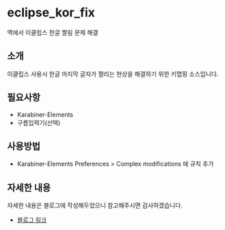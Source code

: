 # eclipse_kor_fix
맥에서 이클립스 한글 짤림 문제 해결

## 소개
이클립스 사용시 한글 마지막 글자가 짤리는 현상을 해결하기 위한 키맵핑 소스입니다.

## 필요사항
- Karabiner-Elements
- 구름입력기(선택)

## 사용방법
- Karabiner-Elements Preferences > Complex modifications 에 규칙 추가

## 자세한 내용
자세한 내용은 블로그에 작성해두었으니 참고해주시면 감사하겠습니다.
- [블로그 링크](https://log.taedi.net/eclipse-mac-kor-fix/)
